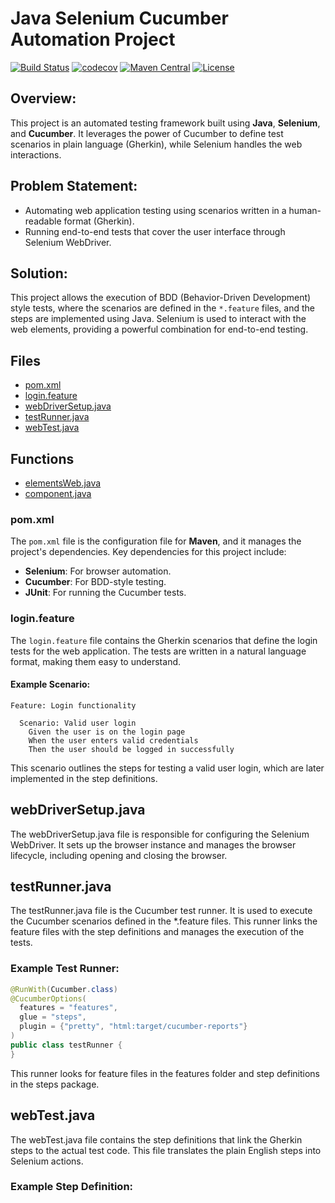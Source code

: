 # Java Selenium Cucumber Automation Project

[![Build Status](https://travis-ci.org/your-username/java-selenium-cucumber.svg?branch=master)](https://travis-ci.org/your-username/java-selenium-cucumber "Travis CI")
[![codecov](https://codecov.io/gh/your-username/java-selenium-cucumber/branch/master/graph/badge.svg)](https://codecov.io/gh/your-username/java-selenium-cucumber)
[![Maven Central](https://img.shields.io/maven-central/v/io.github.your-username/java-selenium-cucumber.svg?label=Maven%20Central)](https://search.maven.org/search?q=g:%22io.github.your-username%22%20AND%20a:%22java-selenium-cucumber%22)
[![License](https://img.shields.io/badge/License-Apache%202.0-blue.svg)](https://opensource.org/licenses/Apache-2.0)

## Overview:

This project is an automated testing framework built using **Java**, **Selenium**, and **Cucumber**. It leverages the power of Cucumber to define test scenarios in plain language (Gherkin), while Selenium handles the web interactions.

## Problem Statement:
- Automating web application testing using scenarios written in a human-readable format (Gherkin).
- Running end-to-end tests that cover the user interface through Selenium WebDriver.

## Solution:
This project allows the execution of BDD (Behavior-Driven Development) style tests, where the scenarios are defined in the `*.feature` files, and the steps are implemented using Java. Selenium is used to interact with the web elements, providing a powerful combination for end-to-end testing.

## Files

- [pom.xml](#pom-xml)
- [login.feature](#login-feature)
- [webDriverSetup.java](#webdriver-setup)
- [testRunner.java](#test-runner)
- [webTest.java](#web-test)

## Functions

- [elementsWeb.java](#elementsweb-java)
- [component.java](#component-java)

### pom.xml

The `pom.xml` file is the configuration file for **Maven**, and it manages the project's dependencies. Key dependencies for this project include:
- **Selenium**: For browser automation.
- **Cucumber**: For BDD-style testing.
- **JUnit**: For running the Cucumber tests.

### login.feature

The `login.feature` file contains the Gherkin scenarios that define the login tests for the web application. The tests are written in a natural language format, making them easy to understand.

#### Example Scenario:

```gherkin
Feature: Login functionality

  Scenario: Valid user login
    Given the user is on the login page
    When the user enters valid credentials
    Then the user should be logged in successfully
```
This scenario outlines the steps for testing a valid user login, which are later implemented in the step definitions.

## webDriverSetup.java

The webDriverSetup.java file is responsible for configuring the Selenium WebDriver. It sets up the browser instance and manages the browser lifecycle, including opening and closing the browser.

## testRunner.java

The testRunner.java file is the Cucumber test runner. It is used to execute the Cucumber scenarios defined in the *.feature files. This runner links the feature files with the step definitions and manages the execution of the tests.

### Example Test Runner:

```java
@RunWith(Cucumber.class)
@CucumberOptions(
  features = "features",
  glue = "steps",
  plugin = {"pretty", "html:target/cucumber-reports"}
)
public class testRunner {
}
```

This runner looks for feature files in the features folder and step definitions in the steps package.

## webTest.java

The webTest.java file contains the step definitions that link the Gherkin steps to the actual test code. This file translates the plain English steps into Selenium actions.

### Example Step Definition:

